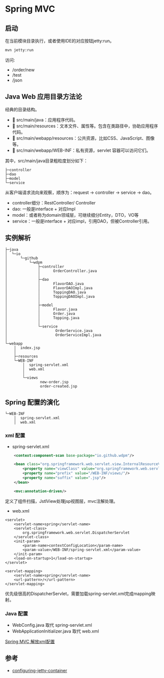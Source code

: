 # Spring MVC

## 启动
在当前模块目录执行，或者使用IDE的对应按钮jetty:run。
```bash
mvn jetty:run
```
访问:
- /order/new
- /test
- /json

## Java Web 应用目录方法论

经典的目录结构。
-  src/main/java：应用程序代码。
-  src/main/resources：文本文件、属性等。包含在类路径中，协助应用程序代码。
-  src/main/webapp/resources：公共资源，比如CSS、JavaScript、图像等。
-  src/main/webapp/WEB-INF：私有资源，servlet 容器可以访问它们。

其中，src/main/java目录粗粒度划分如下：
```
├─controller
├─dao
├─model
└─service
```
从客户端请求流向来观察，顺序为：request -> controller -> service -> dao。
- controller细分：RestController/ Controller
- dao: 一般是interface + 对应Impl
- model：或者称为domain领域层，可继续细分Entity，DTO，VO等
- service：一般是interface + 对应impl，引用DAO，但被Controller引用。

## 实例解析
```
├─java
│  └─io
│      └─github
│          └─wdpm
│              ├─controller
│              │      OrderController.java
│              │
│              ├─dao
│              │      FlavorDAO.java
│              │      FlavorDAOImpl.java
│              │      ToppingDAO.java
│              │      ToppingDAOImpl.java
│              │
│              ├─model
│              │      Flavor.java
│              │      Order.java
│              │      Topping.java
│              │
│              └─service
│                      OrderService.java
│                      OrderServiceImpl.java
│
└─webapp
    │  index.jsp
    │
    ├─resources
    └─WEB-INF
        │  spring-servlet.xml
        │  web.xml
        │
        └─views
                new-order.jsp
                order-created.jsp
```

## Spring 配置的演化
```
└─WEB-INF
    │  spring-servlet.xml
    │  web.xml
```
### xml 配置
- spring-servlet.xml
```xml
    <context:component-scan base-package="io.github.wdpm"/>

    <bean class="org.springframework.web.servlet.view.InternalResourceViewResolver">
        <property name="viewClass" value="org.springframework.web.servlet.view.JstlView"/>
        <property name="prefix" value="/WEB-INF/views/"/>
        <property name="suffix" value=".jsp"/>
    </bean>

    <mvc:annotation-driven/>
```
定义了组件扫描，JstlView处理jsp视图层，mvc注解处理。

- web.xml
```
<servlet>
    <servlet-name>spring</servlet-name>
    <servlet-class>
        org.springframework.web.servlet.DispatcherServlet
    </servlet-class>
    <init-param>
        <param-name>contextConfigLocation</param-name>
        <param-value>/WEB-INF/spring-servlet.xml</param-value>
    </init-param>
    <load-on-startup>1</load-on-startup>
</servlet>

<servlet-mapping>
    <servlet-name>spring</servlet-name>
    <url-pattern>/</url-pattern>
</servlet-mapping>
```
优先级很高的DispatcherServlet，需要加载spring-servlet.xml完成mapping映射。

### Java 配置
- WebConfig.java 取代 spring-servlet.xml
- WebApplicationInitializer.java 取代 web.xml

[Spring MVC 解放xml配置](..\lets-spring-web-mvc-java-config\README.md)


## 参考
- [configuring-jetty-container](https://www.eclipse.org/jetty/documentation/current/jetty-maven-plugin.html#configuring-jetty-container)
